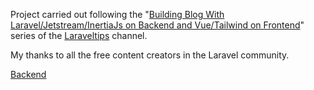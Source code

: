 Project carried out following the "[Building Blog With Laravel/Jetstream/InertiaJs on Backend and Vue/Tailwind on Frontend](https://www.youtube.com/watch?v=6IaHW7NDJL8&list=PL2DahmvUpeuuCgEC4fpp7GhmEZJqGJD7v)" series of the [Laraveltips](https://www.youtube.com/c/Laratips/videos) channel.

My thanks to all the free content creators in the Laravel community.

[Backend](https://github.com/DaniCPZ/blog-backend)